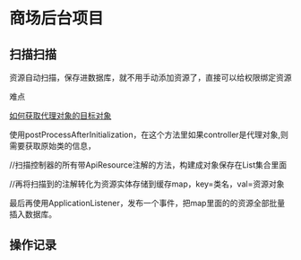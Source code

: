# 商场后台项目

## 扫描扫描

资源自动扫描，保存进数据库，就不用手动添加资源了，直接可以给权限绑定资源

难点

[如何获取代理对象的目标对象](/自动扫描资源难点.md)

使用postProcessAfterInitialization，在这个方法里如果controller是代理对象,则需要获取原始类的信息，

//扫描控制器的所有带ApiResource注解的方法，构建成对象保存在List集合里面

//再将扫描到的注解转化为资源实体存储到缓存map，key=类名，val=资源对象

最后再使用ApplicationListener，发布一个事件，把map里面的的资源全部批量插入数据库。

## 操作记录
